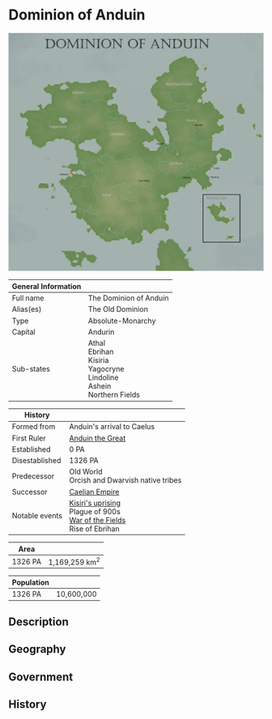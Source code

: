 # Dominion of Anduin

![Dominion Map](../../Media/dominion_of_anduin.png)

| General Information | |
| - | - |
| Full name | The Dominion of Anduin |
| Alias(es) | The Old Dominion |
| Type | Absolute-Monarchy |
| Capital | Andurin |
| Sub-states | Athal<br>Ebrihan<br>Kisiria<br>Yagocryne<br>Lindoline<br>Ashein<br>Northern Fields

| History | |
| - | - |
| Formed from | Anduin's arrival to Caelus |
| First Ruler | [Anduin the Great](../../Characters/anduin_the_great.md) |
| Established | 0 PA |
| Disestablished | 1326 PA |
| Predecessor | Old World<br>Orcish and Dwarvish native tribes |
| Successor | [Caelian Empire](caelian_empire.md) |
| Notable events | [Kisiri's uprising](../../Characters/kisiri.md#fall-into-darkness)<br>Plague of 900s<br>[War of the Fields](../../Events/war_of_the_fields.md)<br>Rise of Ebrihan |

| Area | |
| - | - |
| 1326 PA | 1,169,259 km<sup>2</sup> |

| Population | |
| - | - |
| 1326 PA | 10,600,000 |

## Description

## Geography

## Government

## History
